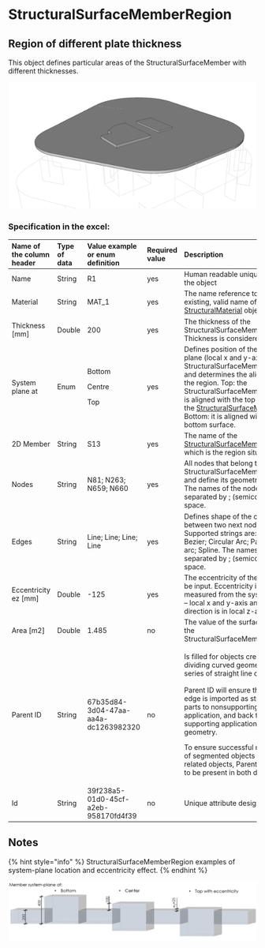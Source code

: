 # StructuralSurfaceMemberRegion

## Region of different plate thickness

This object defines particular areas of the StructuralSurfaceMember with different thicknesses.

![](../.gitbook/assets/16_structuralsurfacememberregion.png)

### Specification in the excel:

<table>
  <thead>
    <tr>
      <th style="text-align:left">Name of the column header</th>
      <th style="text-align:left">Type of data</th>
      <th style="text-align:left">Value example or enum definition</th>
      <th style="text-align:left">Required value</th>
      <th style="text-align:left">Description</th>
    </tr>
  </thead>
  <tbody>
    <tr>
      <td style="text-align:left">Name</td>
      <td style="text-align:left">String</td>
      <td style="text-align:left">R1</td>
      <td style="text-align:left">yes</td>
      <td style="text-align:left">Human readable unique name of the object</td>
    </tr>
    <tr>
      <td style="text-align:left">Material</td>
      <td style="text-align:left">String</td>
      <td style="text-align:left">MAT_1</td>
      <td style="text-align:left">yes</td>
      <td style="text-align:left">The name reference to the existing, valid name of the <a href="https://saf.guide/Content/A_Objects/3_StructuralMaterial.htm">StructuralMaterial</a> object.</td>
    </tr>
    <tr>
      <td style="text-align:left">Thickness [mm]</td>
      <td style="text-align:left">Double</td>
      <td style="text-align:left">200</td>
      <td style="text-align:left">yes</td>
      <td style="text-align:left">The thickness of the StructuralSurfaceMemberRegion Thickness is considered
        in total.</td>
    </tr>
    <tr>
      <td style="text-align:left">System plane at</td>
      <td style="text-align:left">Enum</td>
      <td style="text-align:left">
        <p>Bottom</p>
        <p>Centre</p>
        <p>Top</p>
      </td>
      <td style="text-align:left">yes</td>
      <td style="text-align:left">Defines position of the system plane (local x and y-axis) of the StructuralSurfaceMemberRegion
        and determines the alignment of the region. Top: the StructuralSurfaceMemberRegion
        is aligned with the top surface of the <a href="https://saf.guide/Content/A_Objects/8_StructuralSurfaceMember.htm">StructuralSurfaceMember</a>,
        Bottom: it is aligned with the bottom surface.</td>
    </tr>
    <tr>
      <td style="text-align:left">2D Member</td>
      <td style="text-align:left">String</td>
      <td style="text-align:left">S13</td>
      <td style="text-align:left">yes</td>
      <td style="text-align:left">The name of the <a href="https://saf.guide/Content/A_Objects/8_StructuralSurfaceMember.htm">StructuralSurfaceMember</a> to
        which is the region situated.</td>
    </tr>
    <tr>
      <td style="text-align:left">Nodes</td>
      <td style="text-align:left">String</td>
      <td style="text-align:left">N81; N263; N659; N660</td>
      <td style="text-align:left">yes</td>
      <td style="text-align:left">All nodes that belong to StructuralSurfaceMemberRegion and define its
        geometric shape. The names of the nodes are separated by ; (semicolon)
        and space.</td>
    </tr>
    <tr>
      <td style="text-align:left">Edges</td>
      <td style="text-align:left">String</td>
      <td style="text-align:left">Line; Line; Line; Line</td>
      <td style="text-align:left">yes</td>
      <td style="text-align:left">Defines shape of the curve between two next nodes. Supported strings are:
        Line; Bezier; Circular Arc; Parabolic arc; Spline. The names are separated
        by ; (semicolon) and space.</td>
    </tr>
    <tr>
      <td style="text-align:left">Eccentricity ez [mm]</td>
      <td style="text-align:left">Double</td>
      <td style="text-align:left">-125</td>
      <td style="text-align:left">yes</td>
      <td style="text-align:left">The eccentricity of the slab may be input. Eccentricity is measured from
        the system plane &#x2013; local x and y-axis and the direction is in local
        z-axis.</td>
    </tr>
    <tr>
      <td style="text-align:left">Area [m2]</td>
      <td style="text-align:left">Double</td>
      <td style="text-align:left">1.485</td>
      <td style="text-align:left">no</td>
      <td style="text-align:left">The value of the surface area of the StructuralSurfaceMemberRegion</td>
    </tr>
    <tr>
      <td style="text-align:left">Parent ID</td>
      <td style="text-align:left">String</td>
      <td style="text-align:left">67b35d84-3d04-47aa-aa4a-dc1263982320</td>
      <td style="text-align:left">no</td>
      <td style="text-align:left">
        <p>Is filled for objects created be dividing curved geometry to series of
          straight line objects.
          <br />
          <br />Parent ID will ensure that curved edge is imported as straight parts to
          nonsupporting application, and back to original supporting application
          as curved geometry.</p>
        <p>To ensure successful round trip of segmented objects and their related
          objects, Parent ID needs to be present in both directions.</p>
      </td>
    </tr>
    <tr>
      <td style="text-align:left">Id</td>
      <td style="text-align:left">String</td>
      <td style="text-align:left">39f238a5-01d0-45cf-a2eb-958170fd4f39</td>
      <td style="text-align:left">no</td>
      <td style="text-align:left">Unique attribute designation</td>
    </tr>
  </tbody>
</table>

## Notes

{% hint style="info" %}
StructuralSurfaceMemberRegion examples of system-plane location and eccentricity effect.
{% endhint %}

![](../.gitbook/assets/16_structuralsurfacememberregion2.png)

